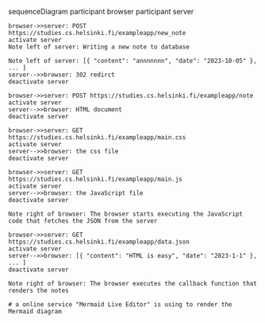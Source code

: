 sequenceDiagram
    participant browser
    participant server

    browser->>server: POST https://studies.cs.helsinki.fi/exampleapp/new_note
    activate server
    Note left of server: Writing a new note to database

    Note left of server: [{ "content": "annnnnnn", "date": "2023-10-05" }, ... ]
    server-->>browser: 302 redirct
    deactivate server

    browser->>server: POST https://studies.cs.helsinki.fi/exampleapp/note
    activate server
    server-->>browser: HTML document
    deactivate server

    browser->>server: GET https://studies.cs.helsinki.fi/exampleapp/main.css
    activate server
    server-->>browser: the css file
    deactivate server

    browser->>server: GET https://studies.cs.helsinki.fi/exampleapp/main.js
    activate server
    server-->>browser: the JavaScript file
    deactivate server

    Note right of browser: The browser starts executing the JavaScript code that fetches the JSON from the server

    browser->>server: GET https://studies.cs.helsinki.fi/exampleapp/data.json
    activate server
    server-->>browser: [{ "content": "HTML is easy", "date": "2023-1-1" }, ... ]
    deactivate server

    Note right of browser: The browser executes the callback function that renders the notes

    # a online service "Mermaid Live Editor" is using to render the Mermaid diagram